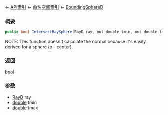 ← [API索引](Api-Index) ← [命名空间索引](Namespace-Index) ← [BoundingSphereD](VRageMath.BoundingSphereD)

### 概要

```csharp
public bool IntersectRaySphere(RayD ray, out double tmin, out double tmax)
```

NOTE: This function doesn't calculate the normal because it's easily derived for a sphere (p - center).

### 返回

[bool](https://docs.microsoft.com/en-us/dotnet/api/System.Boolean?view=netframework-4.6)



### 参数

* [RayD](VRageMath.RayD) ray
* [double](https://docs.microsoft.com/en-us/dotnet/api/System.Double?view=netframework-4.6) tmin
* [double](https://docs.microsoft.com/en-us/dotnet/api/System.Double?view=netframework-4.6) tmax
